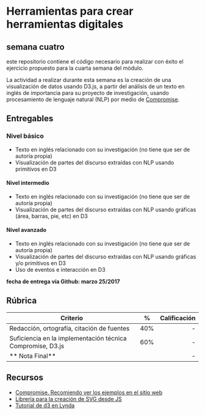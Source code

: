 # Herramientas para crear herramientas digitales

## semana cuatro

este repositorio contiene el código necesario para realizar con éxito el ejercicio propuesto para la cuarta semana del módulo.

La actividad a realizar durante esta semana es la creación de una visualización de datos usando D3.js, a partir del análisis de un texto en inglés de importancia para su proyecto de investigación, usando procesamiento de lenguaje natural (NLP) por medio de [Compromise](https://github.com/nlp-compromise/compromise).

## Entregables

### Nivel básico

* Texto en inglés relacionado con su investigación (no tiene que ser de autoría propia)
* Visualización de partes del discurso extraídas con NLP usando primitivos en D3

#### Nivel intermedio

* Texto en inglés relacionado con su investigación (no tiene que ser de autoría propia)
* Visualización de partes del discurso extraídas con NLP usando gráficas (área, barras, pie, etc) en D3


#### Nivel avanzado

* Texto en inglés relacionado con su investigación (no tiene que ser de autoría propia)
* Visualización de partes del discurso extraídas con NLP usando gráficas y/o primitivos en D3
* Uso de eventos e interacción en D3


**fecha de entrega vía Github: marzo 25/2017**

## Rúbrica

|  Criterio  | %      |  Calificación |
|----------|:-------------:|------:|
| Redacción, ortografía, citación de fuentes |  40% | - |
| Suficiencia en la implementación técnica Compromise, D3.js |    60%   | - |
| ** Nota Final** | | -|

## Recursos

* [Compromise. Recomiendo ver los ejemplos en el sitio web](https://github.com/nlp-compromise/compromise)
* [Librería para la creación de SVG desde JS](https://d3js.org/ )
* [Tutorial de d3 en Lynda](https://www.lynda.com/D3-js-tutorials/D3-js-Essential-Training-Data-Scientists/504428-2.html)
